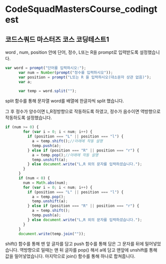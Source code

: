 # CodeSquadMastersCourse_codingtest

## 코드스쿼드 마스터즈 코스 코딩테스트1

word , num, position 안에 단어, 정수, L또는 R을 prompt로 입력받도록 설정했습니다.

```Javascript
var word = prompt("단어를 입력하시오:");
      var num = Number(prompt("정수를 입력하시오"));
      var position = prompt("L또는 R 을 입력하시오(대소문자 상관 없음)");
      var a;

      var temp = word.split("");

```

split 함수를 통해 문자열 word를 배열에 한글자씩 split 했습니다.

그 후 정수가 양수이면 L,R정방향으로 작동하도록 하였고, 정수가 음수이면 역방향으로 작동하도록 설정했습니다.

```Javascript
if (num >= 0) {
        for (var i = 0; i < num; i++) {
          if (position === "L" || position === "l") {
            a = temp.shift();//아래에 작동 설명
            temp.push(a);
          } else if (position === "R" || position === "r") {
            a = temp.pop();//아래에 작동 설명
            temp.unshift(a);
          } else document.write("L,R 외의 문자를 입력하셨습니다.");
        }
      }
      if (num < 0) {
        num = Math.abs(num);
        for (var i = 0; i < num; i++) {
          if (position === "L" || position === "l") {
            a = temp.pop();
            temp.unshift(a);
          } else if (position === "R" || position === "r") {
            a = temp.shift();
            temp.push(a);
          } else document.write("L,R 외의 문자를 입력하셨습니다.");
        }
      }
      document.write(temp.join(""));


```

shift() 함수를 통해 맨 앞 글자를 담고 push 함수를 통해 담은 그 문자를 뒤에 밀어넣었습니다. 역방향으로 밀때는 맨 뒤 글자를 pop() 해서 a에 담고 맨앞에 unshift를 통해 값을 밀어넣었습니다. 마지막으로 join() 함수를 통해 하나로 합쳐줍니다.

